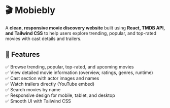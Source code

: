 # 🎬 Mobiebly 

A **clean, responsive movie discovery website** built using **React, TMDB API, and Tailwind CSS** to help users explore trending, popular, and top-rated movies with cast details and trailers.

## 🌟 Features

✅ Browse trending, popular, top-rated, and upcoming movies  
✅ View detailed movie information (overview, ratings, genres, runtime)  
✅ Cast section with actor images and names  
✅ Watch trailers directly (YouTube embed)  
✅ Search movies by name  
✅ Responsive design for mobile, tablet, and desktop  
✅ Smooth UI with Tailwind CSS
